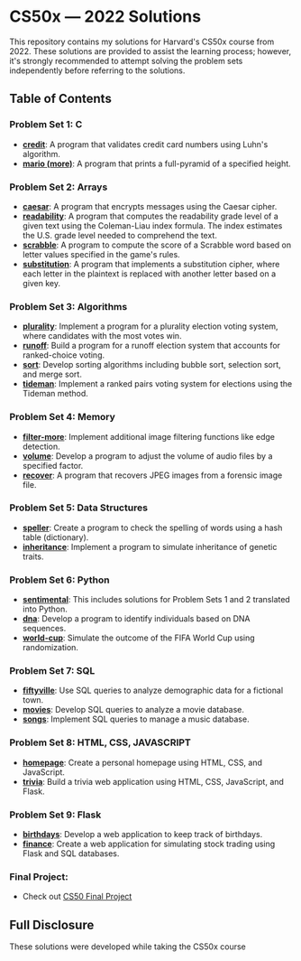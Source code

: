 # CS50x — 2022 Solutions

This repository contains my solutions for Harvard's CS50x course from 2022. These solutions are provided to assist the learning process; however, it's strongly recommended to attempt solving the problem sets independently before referring to the solutions.

## Table of Contents

### Problem Set 1: C
- **[credit](pset1/credit)**: A program that validates credit card numbers using Luhn's algorithm.
- **[mario (more)](pset1/credit)**: A program that prints a full-pyramid of a specified height.

### Problem Set 2: Arrays
- **[caesar](pset2/caeser/)**: A program that encrypts messages using the Caesar cipher.
- **[readability](pset2/readability/)**: A program that computes the readability grade level of a given text using the Coleman-Liau index formula. The index estimates the U.S. grade level needed to comprehend the text.
- **[scrabble](pset2/scrabble/)**: A program to compute the score of a Scrabble word based on letter values specified in the game's rules.
- **[substitution](pset2/substitution/)**: A program that implements a substitution cipher, where each letter in the plaintext is replaced with another letter based on a given key.

### Problem Set 3: Algorithms
- **[plurality](pset3/plurality)**: Implement a program for a plurality election voting system, where candidates with the most votes win.
- **[runoff](pset3/runoff)**: Build a program for a runoff election system that accounts for ranked-choice voting.
- **[sort](pset3/sort)**: Develop sorting algorithms including bubble sort, selection sort, and merge sort.
- **[tideman](pset3/tideman)**: Implement a ranked pairs voting system for elections using the Tideman method.

### Problem Set 4: Memory
- **[filter-more](pset4/filter-more/)**: Implement additional image filtering functions like edge detection.
- **[volume](pset4/volume/)**: Develop a program to adjust the volume of audio files by a specified factor.
- **[recover](pset4/recover/)**: A program that recovers JPEG images from a forensic image file.

### Problem Set 5: Data Structures
- **[speller](pset5/speller/)**: Create a program to check the spelling of words using a hash table (dictionary).
- **[inheritance](pset5/inheritance/)**: Implement a program to simulate inheritance of genetic traits.

### Problem Set 6: Python
- **[sentimental](pset6/sentimental)**:  This includes solutions for Problem Sets 1 and 2 translated into Python.
- **[dna](pset6/dna/)**: Develop a program to identify individuals based on DNA sequences.
- **[world-cup](pset6/world-cup/)**: Simulate the outcome of the FIFA World Cup using randomization.

### Problem Set 7: SQL
- **[fiftyville](pset7/fiftyville/)**: Use SQL queries to analyze demographic data for a fictional town.
- **[movies](pset7/movies/)**: Develop SQL queries to analyze a movie database.
- **[songs](pset7/songs/)**: Implement SQL queries to manage a music database.

### Problem Set 8: HTML, CSS, JAVASCRIPT
- **[homepage](pset8/homepage/)**: Create a personal homepage using HTML, CSS, and JavaScript.
- **[trivia](pset8/trivia/)**: Build a trivia web application using HTML, CSS, JavaScript, and Flask.

### Problem Set 9: Flask
- **[birthdays](pset9/birthdays/)**: Develop a web application to keep track of birthdays.
- **[finance](pset9/finance/)**: Create a web application for simulating stock trading using Flask and SQL databases.

### Final Project:
- Check out [CS50 Final Project](https://github.com/mjiid/CS50-final-project)

## Full Disclosure

These solutions were developed while taking the CS50x course 
